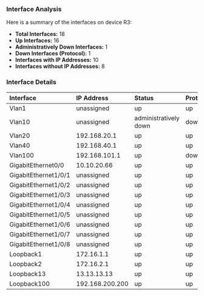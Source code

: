 ### Interface Analysis

Here is a summary of the interfaces on device R3:

*   **Total Interfaces:** 18
*   **Up Interfaces:** 16
*   **Administratively Down Interfaces:** 1
*   **Down Interfaces (Protocol):** 1
*   **Interfaces with IP Addresses:** 10
*   **Interfaces without IP Addresses:** 8

### Interface Details

| Interface | IP Address | Status | Protocol |
| :--- | :--- | :--- | :--- |
| Vlan1 | unassigned | up | up |
| Vlan10 | unassigned | administratively down | down |
| Vlan20 | 192.168.20.1 | up | up |
| Vlan40 | 192.168.40.1 | up | up |
| Vlan100 | 192.168.101.1 | up | down |
| GigabitEthernet0/0 | 10.10.20.66 | up | up |
| GigabitEthernet1/0/1 | unassigned | up | up |
| GigabitEthernet1/0/2 | unassigned | up | up |
| GigabitEthernet1/0/3 | unassigned | up | up |
| GigabitEthernet1/0/4 | unassigned | up | up |
| GigabitEthernet1/0/5 | unassigned | up | up |
| GigabitEthernet1/0/6 | unassigned | up | up |
| GigabitEthernet1/0/7 | unassigned | up | up |
| GigabitEthernet1/0/8 | unassigned | up | up |
| Loopback1 | 172.16.1.1 | up | up |
| Loopback2 | 172.16.2.1 | up | up |
| Loopback13 | 13.13.13.13 | up | up |
| Loopback100 | 192.168.200.200 | up | up |
